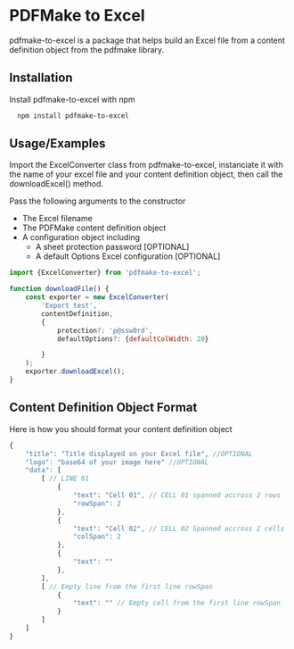 
# PDFMake to Excel

pdfmake-to-excel is a package that helps build an Excel file from a content definition object from the pdfmake library.


## Installation

Install pdfmake-to-excel with npm

```bash
  npm install pdfmake-to-excel
```

## Usage/Examples
Import the ExcelConverter class from pdfmake-to-excel, instanciate it with the name of your excel file and your content definition object, then call the downloadExcel() method.

Pass the following arguments to the constructor

- The Excel filename
- The PDFMake content definition object
- A configuration object including
    * A sheet protection password [OPTIONAL]
    * A default Options Excel configuration [OPTIONAL]
```javascript
import {ExcelConverter} from 'pdfmake-to-excel';

function downloadFile() {
    const exporter = new ExcelConverter(
        'Export test',
        contentDefinition,
        {
            protection?: 'p@ssw0rd',
            defaultOptions?: {defaultColWidth: 20}

        }
    );
    exporter.downloadExcel();
}
```


## Content Definition Object Format
Here is how you should format your content definition object

```javascript
{
    "title": "Title displayed on your Excel file", //OPTIONAL
    "logo": "base64 of your image here" //OPTIONAL
    "data": [
        [ // LINE 01
            {
                "text": "Cell 01", // CELL 01 spanned accross 2 rows
                "rowSpan": 2
            },
            {
                "text": "Cell 02", // CELL 02 Spanned accross 2 cells
                "colSpan": 2
            },
            {
                "text": ""
            },
        ],
        [ // Empty line from the first line rowSpan
            {
                "text": "" // Empty cell from the first line rowSpan
            }
        ]
    ]
}
```